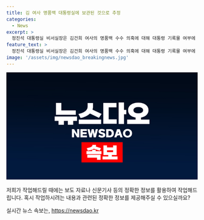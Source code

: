 ```yaml
---
title: 김 여사 명품백 대통령실에 보관된 것으로 추정
categories:
  - News
excerpt: >
  정진석 대통령실 비서실장은 김건희 여사의 명품백 수수 의혹에 대해 대통령 기록물 여부에 대한 판단 시기가 아직 도래하지 않았다고 밝혔다. 이에 야당 의원들의 대통령실 방문에 대해 국가 안보와 상관없다고 단언하기 어려운 문제 같다며 대통령실을 방문해 시설을 열람하거나 공개 요구를 하는 것은 법적 절차를 따라야 하는 것 외에 다른 방법이 없다고 덧붙였다.
feature_text: >
  정진석 대통령실 비서실장은 김건희 여사의 명품백 수수 의혹에 대해 대통령 기록물 여부에 대한 판단 시기가 아직 도래하지 않았다고 밝혔다. 이에 야당 의원들의 대통령실 방문에 대해 국가 안보와 상관없다고 단언하기 어려운 문제 같다며 대통령실을 방문해 시설을 열람하거나 공개 요구를 하는 것은 법적 절차를 따라야 하는 것 외에 다른 방법이 없다고 덧붙였다.
image: '/assets/img/newsdao_breakingnews.jpg'
---
```


<p><img src="/assets/img/newsdao_breakingnews.jpg" alt="bookingtag 속보" /></p>

<p>저희가 작업해드릴 때에는 보도 자료나 신문기사 등의 정확한 정보를 활용하여 작업해드립니다. 혹시 작업하시려는 내용과 관련된 정확한 정보를 제공해주실 수 있으실까요?</p>
실시간 뉴스 속보는, <a href="https://newsdao.kr" rel="dofollow">https://newsdao.kr</a>


